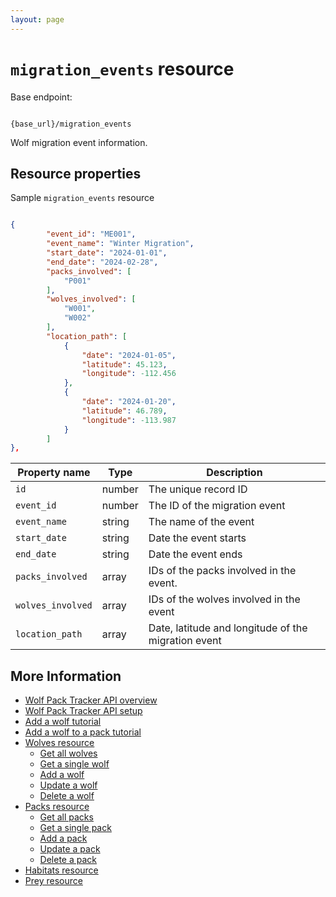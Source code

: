 ```yaml
---
layout: page
---
```


# `migration_events` resource

Base endpoint:

```shell

{base_url}/migration_events
```

Wolf migration event information.

## Resource properties

Sample `migration_events` resource

```JSON

{
        "event_id": "ME001",
        "event_name": "Winter Migration",
        "start_date": "2024-01-01",
        "end_date": "2024-02-28",
        "packs_involved": [
            "P001"
        ],
        "wolves_involved": [
            "W001",
            "W002"
        ],
        "location_path": [
            {
                "date": "2024-01-05",
                "latitude": 45.123,
                "longitude": -112.456
            },
            {
                "date": "2024-01-20",
                "latitude": 46.789,
                "longitude": -113.987
            }
        ]
},
```

| Property name | Type | Description |
| ------------- | ----------- | ----------- |
| `id`	|number	|The unique record ID|
| `event_id` | number | The ID of the migration event|
| `event_name` | string | The name of the event
| `start_date` | string | Date the event starts|
| `end_date` | string | Date the event ends|
| `packs_involved` | array | IDs of the packs involved in the event.|
| `wolves_involved` | array| IDs of the wolves involved in the event |
| `location_path` | array| Date, latitude and longitude of the migration event|


## More Information

* [Wolf Pack Tracker API overview](../index.md)
* [Wolf Pack Tracker API setup](../getting-started.md)
* [Add a wolf tutorial](tutorials/add-wolf-tutorial.md)
* [Add a wolf to a pack tutorial](tutorials/update-pack-tutorial.md)
* [Wolves resource](wolves.md)
    * [Get all wolves](wolves-get-all.md)
    * [Get a single wolf](wolves-get-single.md)
    * [Add a wolf](wolves-post.md)
    * [Update a wolf](wolves-put.md)
    * [Delete a wolf](wolves-delete.md)
* [Packs resource](packs.md)
    * [Get all packs](packs-get-all.md)
    * [Get a single pack](packs-get-single.md)
    * [Add a pack](packs-post.md)
    * [Update a  pack](packs-put.md)
    * [Delete a pack](packs-delete.md)
* [Habitats resource](habitats.md)
* [Prey resource](prey.md)
